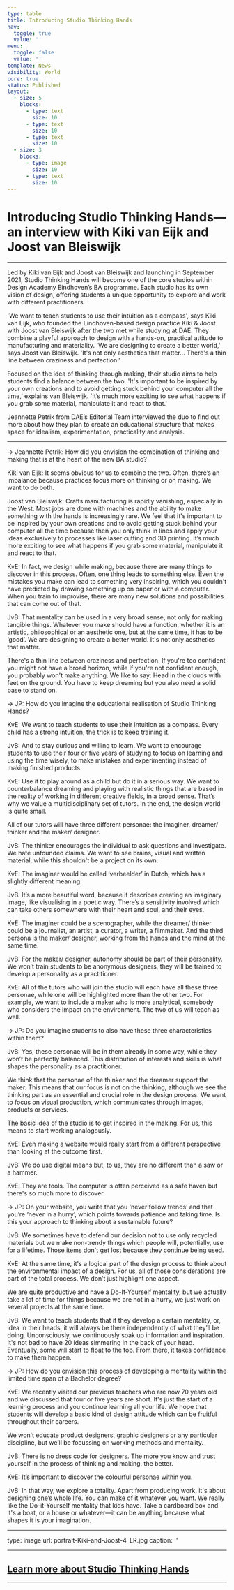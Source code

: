 ```yaml
---
type: table
title: Introducing Studio Thinking Hands
nav:
  toggle: true
  value: ''
menu:
  toggle: false
  value: ''
template: News
visibility: World
core: true
status: Published
layout:
  - size: 5
    blocks:
      - type: text
        size: 10
      - type: text
        size: 10
      - type: text
        size: 10
  - size: 3
    blocks:
      - type: image
        size: 10
      - type: text
        size: 10
---
```


# Introducing Studio Thinking Hands—an interview with Kiki van Eijk and Joost van Bleiswijk

---

Led by Kiki van Eijk and Joost van Bleiswijk and launching in September 2021, Studio Thinking Hands will become one of the core studios within Design Academy Eindhoven’s BA programme. Each studio has its own vision of design, offering students a unique opportunity to explore and work with different practitioners. 

'We want to teach students to use their intuition as a compass', says Kiki van Eijk, who founded the Eindhoven-based design practice Kiki & Joost with Joost van Bleiswijk after the two met while studying at DAE. They combine a playful approach to design with a hands-on, practical attitude to manufacturing and materiality. 'We are designing to create a better world,' says Joost van Bleiswijk. 'It's not only aesthetics that matter… There's a thin line between craziness and perfection.' 

Focused on the idea of thinking through making, their studio aims to help students find a balance between the two. 'It's important to be inspired by your own creations and to avoid getting stuck behind your computer all the time,’ explains van Bleiswijk. 'It’s much more exciting to see what happens if you grab some material, manipulate it and react to that.'

Jeannette Petrik from DAE’s Editorial Team interviewed the duo to find out more about how they plan to create an educational structure that makes space for idealism, experimentation, practicality and analysis.

---

→ Jeannette Petrik: How did you envision the combination of thinking and making that is at the heart of the new BA studio?  

Kiki van Eijk: It seems obvious for us to combine the two. Often, there’s an imbalance because practices focus more on thinking or on making. We want to do both.  

Joost van Bleiswijk: Crafts manufacturing is rapidly vanishing, especially in the West. Most jobs are done with machines and the ability to make something with the hands is increasingly rare. We feel that it's important to be inspired by your own creations and to avoid getting stuck behind your computer all the time because then you only think in lines and apply your ideas exclusively to processes like laser cutting and 3D printing. It’s much more exciting to see what happens if you grab some material, manipulate it and react to that.  

KvE: In fact, we design while making, because there are many things to discover in this process. Often, one thing leads to something else. Even the mistakes you make can lead to something very inspiring, which you couldn't have predicted by drawing something up on paper or with a computer. When you train to improvise, there are many new solutions and possibilities that can come out of that.   

JvB: That mentality can be used in a very broad sense, not only for making tangible things. Whatever you make should have a function, whether it is an artistic, philosophical or an aesthetic one, but at the same time, it has to be ‘good’. We are designing to create a better world. It's not only aesthetics that matter.  

There's a thin line between craziness and perfection. If you're too confident you might not have a broad horizon, while if you're not confident enough, you probably won't make anything. We like to say: Head in the clouds with feet on the ground. You have to keep dreaming but you also need a solid base to stand on.  

→ JP: How do you imagine the educational realisation of Studio Thinking Hands? 

KvE: We want to teach students to use their intuition as a compass. Every child has a strong intuition, the trick is to keep training it.  

JvB: And to stay curious and willing to learn. We want to encourage students to use their four or five years of studying to focus on learning and using the time wisely, to make mistakes and experimenting instead of making finished products.  

KvE: Use it to play around as a child but do it in a serious way. We want to counterbalance dreaming and playing with realistic things that are based in the reality of working in different creative fields, in a broad sense. That’s why we value a multidisciplinary set of tutors. In the end, the design world is quite small.  

All of our tutors will have three different personae: the imaginer, dreamer/ thinker and the maker/ designer.  

JvB: The thinker encourages the individual to ask questions and investigate. We hate unfounded claims. We want to see brains, visual and written material, while this shouldn't be a project on its own.  

KvE: The imaginer would be called ‘verbeelder’ in Dutch, which has a slightly different meaning.  

JvB: It’s a more beautiful word, because it describes creating an imaginary image, like visualising in a poetic way. There’s a sensitivity involved which can take others somewhere with their heart and soul, and their eyes.  

KvE: The imaginer could be a scenographer, while the dreamer/ thinker could be a journalist, an artist, a curator, a writer, a filmmaker. And the third persona is the maker/ designer, working from the hands and the mind at the same time.  

JvB: For the maker/ designer, autonomy should be part of their personality. We won’t train students to be anonymous designers, they will be trained to develop a personality as a practitioner.  

KvE: All of the tutors who will join the studio will each have all these three personae, while one will be highlighted more than the other two. For example, we want to include a maker who is more analytical, somebody who considers the impact on the environment. The two of us will teach as well.  

→ JP: Do you imagine students to also have these three characteristics within them?  

JvB: Yes, these personae will be in them already in some way, while they won’t be perfectly balanced. This distribution of interests and skills is what shapes the personality as a practitioner.  

We think that the personae of the thinker and the dreamer support the maker. This means that our focus is not on the thinking, although we see the thinking part as an essential and crucial role in the design process. We want to focus on visual production, which communicates through images, products or services.  

The basic idea of the studio is to get inspired in the making. For us, this means to start working analogously.  

KvE: Even making a website would really start from a different perspective than looking at the outcome first.   

JvB: We do use digital means but, to us, they are no different than a saw or a hammer.  

KvE: They are tools. The computer is often perceived as a safe haven but there's so much more to discover.  

→ JP: On your website, you write that you ‘never follow trends’ and that you’re ‘never in a hurry’, which points towards patience and taking time. Is this your approach to thinking about a sustainable future?  

JvB: We sometimes have to defend our decision not to use only recycled materials but we make non-trendy things which people will, potentially, use for a lifetime. Those items don't get lost because they continue being used.  

KvE: At the same time, it's a logical part of the design process to think about the environmental impact of a design. For us, all of those considerations are part of the total process. We don’t just highlight one aspect.  

We are quite productive and have a Do-It-Yourself mentality, but we actually take a lot of time for things because we are not in a hurry, we just work on several projects at the same time.  

JvB: We want to teach students that if they develop a certain mentality, or, idea in their heads, it will always be there independently of what they’ll be doing. Unconsciously, we continuously soak up information and inspiration. It's not bad to have 20 ideas simmering in the back of your head. Eventually, some will start to float to the top. From there, it takes confidence to make them happen.  

→ JP: How do you envision this process of developing a mentality within the limited time span of a Bachelor degree?  

KvE: We recently visited our previous teachers who are now 70 years old and we discussed that four or five years are short. It's just the start of a learning process and you continue learning all your life. We hope that students will develop a basic kind of design attitude which can be fruitful throughout their careers.  

We won’t educate product designers, graphic designers or any particular discipline, but we’ll be focussing on working methods and mentality.  

JvB: There is no dress code for designers. The more you know and trust yourself in the process of thinking and making, the better. 

KvE: It’s important to discover the colourful personae within you.  

JvB: In that way, we explore a totality. Apart from producing work, it's about designing one’s whole life. You can make of it whatever you want. We really like the Do-it-Yourself mentality that kids have. Take a cardboard box and it's a boat, or a house or whatever—it can be anything because what shapes it is your imagination.

---

type: image
url: portrait-Kiki-and-Joost-4_LR.jpg
caption: ''

---

## [Learn more about Studio Thinking Hands](https://designacademy.nl/p/study-at-dae/bachelors/studios/studio-thinking-hands)

---
